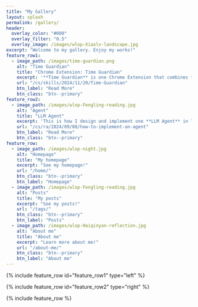 ```yaml
---
title: "My Gallery"
layout: splash
permalink: /gallery/
header:
  overlay_color: "#000"
  overlay_filter: "0.5"
  overlay_image: /images/wlop-Xiaolv-landscape.jpg
excerpt: "Welcome to my gallery. Enjoy my works!"
feature_row1:
  - image_path: /images/time-guardian.png
    alt: "Time Guardian"
    title: "Chrome Extension: Time Guardian"
    excerpt: '**Time Guardian** is one Chrome Extension that combines **Gemini** with smart time remind functions.'
    url: "/cs/skills/2024/11/20/Time-Guardian"
    btn_label: "Read More"
    btn_class: "btn--primary"
feature_row2:
  - image_path: /images/wlop-Fengling-reading.jpg
    alt: "Agent"
    title: "LLM Agent"
    excerpt: 'This is how I design and implement one **LLM Agent** in labor dispute.'
    url: "/cs/ra/2024/09/08/how-to-implement-an-agent"
    btn_label: "Read More"
    btn_class: "btn--primary"
feature_row:
  - image_path: /images/wlop-night.jpg
    alt: "Homepage"
    title: "My homepage"
    excerpt: "See my homepage!"
    url: "/home/"
    btn_class: "btn--primary"
    btn_label: "Homepage"
  - image_path: /images/wlop-Fengling-reading.jpg
    alt: "Posts"
    title: "My posts"
    excerpt: "See my posts!"
    url: "/tags/"
    btn_class: "btn--primary"
    btn_label: "Posts"
  - image_path: /images/wlop-Haiqinyan-reflection.jpg
    alt: "About me"
    title: "About me"
    excerpt: "Learn more about me!"
    url: "/about-me/"
    btn_class: "btn--primary"
    btn_label: "About me" 
---
```


{% include feature_row id="feature_row1" type="left" %}

{% include feature_row id="feature_row2" type="right" %}

{% include feature_row %}
